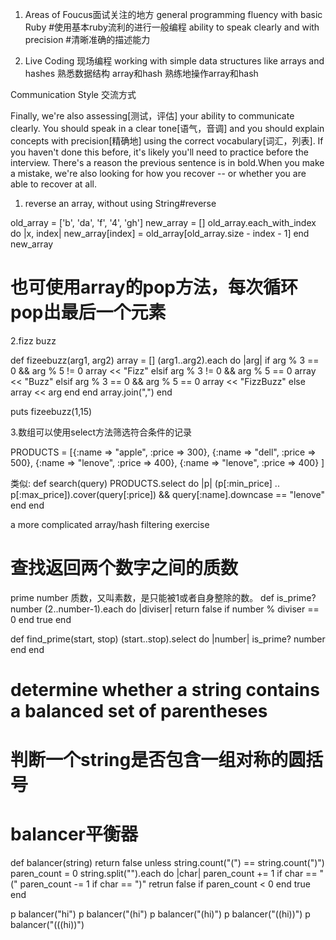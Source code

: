 1. Areas of Foucus面试关注的地方
  general programming fluency with basic Ruby   #使用基本ruby流利的进行一般编程
  ability to speak clearly and with precision   #清晰准确的描述能力

2. Live Coding  现场编程
  working with simple data structures like arrays and hashes  熟悉数据结构  array和hash
  熟练地操作array和hash

Communication Style 交流方式

Finally, we're also assessing[测试，评估] your ability to communicate clearly. 
You should speak in a clear tone[语气，音调] and you should explain concepts with precision[精确地] using the correct vocabulary[词汇，列表]. 
If you haven't done this before, it's likely you'll need to practice before the interview. 
There's a reason the previous sentence is in bold.When you make a mistake, we're also looking for how you recover -- or whether you are able to recover at all.

1. reverse an array, without using String#reverse

old_array = ['b', 'da', 'f', '4', 'gh']
new_array = []
old_array.each_with_index do |x, index|
  new_array[index] = old_array[old_array.size - index - 1]
end
new_array


# 也可使用array的pop方法，每次循环pop出最后一个元素

2.fizz buzz

def fizeebuzz(arg1, arg2)
  array = []
  (arg1..arg2).each do |arg|
    if arg % 3 == 0 && arg % 5 != 0
      array << "Fizz"
    elsif arg % 3 != 0 && arg % 5 == 0
      array << "Buzz"
    elsif arg % 3 == 0 && arg % 5 == 0
      array << "FizzBuzz"
    else
      array << arg
    end
  end
  array.join(",")
end

puts fizeebuzz(1,15)

3.数组可以使用select方法筛选符合条件的记录

PRODUCTS = [{:name => "apple", :price => 300}, 
   {:name => "dell", :price => 500}, 
   {:name => "lenove", :price => 400},
   {:name => "lenove", :price => 400}
  ]

类似:
def search(query)
  PRODUCTS.select do |p|
    (p[:min_price] .. p[:max_price]).cover(query[:price]) && query[:name].downcase == "lenove"
  end
end

a more complicated array/hash filtering exercise


# 查找返回两个数字之间的质数

prime number 质数，又叫素数，是只能被1或者自身整除的数。
def is_prime? number
  (2..number-1).each do |diviser|
    return false if number % diviser == 0
  end
  true
end

def find_prime(start, stop)
  (start..stop).select do |number|
    is_prime? number
  end
end

# determine whether a string contains a balanced set of parentheses
# 判断一个string是否包含一组对称的圆括号
# balancer平衡器
def balancer(string)
  return false unless string.count("(") == string.count(")")
  paren_count = 0
  string.split("").each do |char|
    paren_count += 1 if char == "("
    paren_count -= 1 if char == ")"
    retrun false if paren_count < 0
  end
  true
end

p balancer("hi")
p balancer("(hi")
p balancer("(hi)")
p balancer("((hi))")
p balancer("(((hi))")







